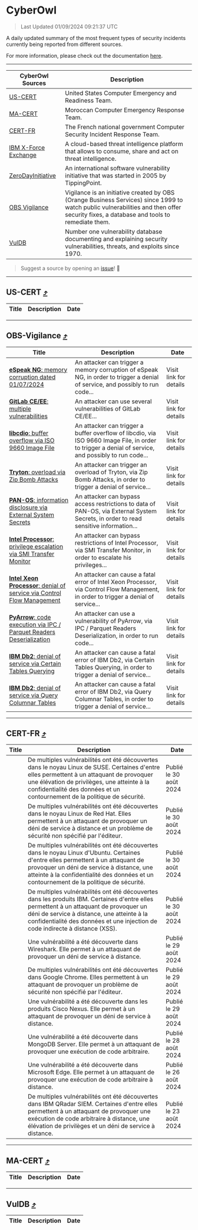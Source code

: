 
 <div id='top'></div>

# CyberOwl

 > Last Updated 01/09/2024 09:21:37 UTC
 
 A daily updated summary of the most frequent types of security incidents currently being reported from different sources.
 
 For more information, please check out the documentation [here](./docs/README.md).
 
 ---
 |CyberOwl Sources|Description|
 |---|---|
 |[US-CERT](#us-cert-arrow_heading_up)|United States Computer Emergency and Readiness Team.|
 |[MA-CERT](#ma-cert-arrow_heading_up)|Moroccan Computer Emergency Response Team.|
 |[CERT-FR](#cert-fr-arrow_heading_up)|The French national government Computer Security Incident Response Team.|
 |[IBM X-Force Exchange](#ibmcloud-arrow_heading_up)|A cloud-based threat intelligence platform that allows to consume, share and act on threat intelligence.|
 |[ZeroDayInitiative](#zerodayinitiative-arrow_heading_up)|An international software vulnerability initiative that was started in 2005 by TippingPoint.|
 |[OBS Vigilance](#obs-vigilance-arrow_heading_up)|Vigilance is an initiative created by OBS (Orange Business Services) since 1999 to watch public vulnerabilities and then offer security fixes, a database and tools to remediate them.|
 |[VulDB](#vuldb-arrow_heading_up)|Number one vulnerability database documenting and explaining security vulnerabilities, threats, and exploits since 1970.|
 
 > Suggest a source by opening an [issue](https://github.com/karimhabush/cyberowl/issues)! :raised_hands:
 ---

## US-CERT [:arrow_heading_up:](#cyberowl)

 |Title|Description|Date|
 |---|---|---|
 
 ---

## OBS-Vigilance [:arrow_heading_up:](#cyberowl)

 |Title|Description|Date|
 |---|---|---|
 |[<a href="https://vigilance.fr/vulnerability/eSpeak-NG-memory-corruption-dated-01-07-2024-44636" class="noirorange"><b>eSpeak NG</b>: memory corruption dated 01/07/2024</a>](https://vigilance.fr/vulnerability/eSpeak-NG-memory-corruption-dated-01-07-2024-44636)|An attacker can trigger a memory corruption of eSpeak NG, in order to trigger a denial of service, and possibly to run code...|Visit link for details|
 |[<a href="https://vigilance.fr/vulnerability/GitLab-CE-EE-multiple-vulnerabilities-42997" class="noirorange"><b>GitLab CE/EE</b>: multiple vulnerabilities</a>](https://vigilance.fr/vulnerability/GitLab-CE-EE-multiple-vulnerabilities-42997)|An attacker can use several vulnerabilities of GitLab CE/EE...|Visit link for details|
 |[<a href="https://vigilance.fr/vulnerability/libcdio-buffer-overflow-via-ISO-9660-Image-File-44632" class="noirorange"><b>libcdio</b>: buffer overflow via ISO 9660 Image File</a>](https://vigilance.fr/vulnerability/libcdio-buffer-overflow-via-ISO-9660-Image-File-44632)|An attacker can trigger a buffer overflow of libcdio, via ISO 9660 Image File, in order to trigger a denial of service, and possibly to run code...|Visit link for details|
 |[<a href="https://vigilance.fr/vulnerability/Tryton-overload-via-Zip-Bomb-Attacks-44631" class="noirorange"><b>Tryton</b>: overload via Zip Bomb Attacks</a>](https://vigilance.fr/vulnerability/Tryton-overload-via-Zip-Bomb-Attacks-44631)|An attacker can trigger an overload of Tryton, via Zip Bomb Attacks, in order to trigger a denial of service...|Visit link for details|
 |[<a href="https://vigilance.fr/vulnerability/PAN-OS-information-disclosure-via-External-System-Secrets-44951" class="noirorange"><b>PAN-OS</b>: information disclosure via External System Secrets</a>](https://vigilance.fr/vulnerability/PAN-OS-information-disclosure-via-External-System-Secrets-44951)|An attacker can bypass access restrictions to data of PAN-OS, via External System Secrets, in order to read sensitive information...|Visit link for details|
 |[<a href="https://vigilance.fr/vulnerability/Intel-Processor-privilege-escalation-via-SMI-Transfer-Monitor-44933" class="noirorange"><b>Intel Processor</b>: privilege escalation via SMI Transfer Monitor</a>](https://vigilance.fr/vulnerability/Intel-Processor-privilege-escalation-via-SMI-Transfer-Monitor-44933)|An attacker can bypass restrictions of Intel Processor, via SMI Transfer Monitor, in order to escalate his privileges...|Visit link for details|
 |[<a href="https://vigilance.fr/vulnerability/Intel-Xeon-Processor-denial-of-service-via-Control-Flow-Management-44931" class="noirorange"><b>Intel Xeon Processor</b>: denial of service via Control Flow Management</a>](https://vigilance.fr/vulnerability/Intel-Xeon-Processor-denial-of-service-via-Control-Flow-Management-44931)|An attacker can cause a fatal error of Intel Xeon Processor, via Control Flow Management, in order to trigger a denial of service...|Visit link for details|
 |[<a href="https://vigilance.fr/vulnerability/PyArrow-code-execution-via-IPC-Parquet-Readers-Deserialization-42980" class="noirorange"><b>PyArrow</b>: code execution via IPC / Parquet Readers Deserialization</a>](https://vigilance.fr/vulnerability/PyArrow-code-execution-via-IPC-Parquet-Readers-Deserialization-42980)|An attacker can use a vulnerability of PyArrow, via IPC / Parquet Readers Deserialization, in order to run code...|Visit link for details|
 |[<a href="https://vigilance.fr/vulnerability/IBM-Db2-denial-of-service-via-Certain-Tables-Querying-44929" class="noirorange"><b>IBM Db2</b>: denial of service via Certain Tables Querying</a>](https://vigilance.fr/vulnerability/IBM-Db2-denial-of-service-via-Certain-Tables-Querying-44929)|An attacker can cause a fatal error of IBM Db2, via Certain Tables Querying, in order to trigger a denial of service...|Visit link for details|
 |[<a href="https://vigilance.fr/vulnerability/IBM-Db2-denial-of-service-via-Query-Columnar-Tables-44928" class="noirorange"><b>IBM Db2</b>: denial of service via Query Columnar Tables</a>](https://vigilance.fr/vulnerability/IBM-Db2-denial-of-service-via-Query-Columnar-Tables-44928)|An attacker can cause a fatal error of IBM Db2, via Query Columnar Tables, in order to trigger a denial of service...|Visit link for details|
 
 ---

## CERT-FR [:arrow_heading_up:](#cyberowl)

 |Title|Description|Date|
 |---|---|---|
 |[](https://www.cert.ssi.gouv.fr/avis/CERTFR-2024-AVI-0729/)|De multiples vulnérabilités ont été découvertes dans le noyau Linux de SUSE. Certaines d'entre elles permettent à un attaquant de provoquer une élévation de privilèges, une atteinte à la confidentialité des données et un contournement de la politique de sécurité.|Publié le 30 août 2024|
 |[](https://www.cert.ssi.gouv.fr/avis/CERTFR-2024-AVI-0728/)|De multiples vulnérabilités ont été découvertes dans le noyau Linux de Red Hat. Elles permettent à un attaquant de provoquer un déni de service à distance et un problème de sécurité non spécifié par l'éditeur.|Publié le 30 août 2024|
 |[](https://www.cert.ssi.gouv.fr/avis/CERTFR-2024-AVI-0727/)|De multiples vulnérabilités ont été découvertes dans le noyau Linux d'Ubuntu. Certaines d'entre elles permettent à un attaquant de provoquer un déni de service à distance, une atteinte à la confidentialité des données et un contournement de la politique de sécurité.|Publié le 30 août 2024|
 |[](https://www.cert.ssi.gouv.fr/avis/CERTFR-2024-AVI-0726/)|De multiples vulnérabilités ont été découvertes dans les produits IBM. Certaines d'entre elles permettent à un attaquant de provoquer un déni de service à distance, une atteinte à la confidentialité des données et une injection de code indirecte à distance (XSS).|Publié le 30 août 2024|
 |[](https://www.cert.ssi.gouv.fr/avis/CERTFR-2024-AVI-0725/)|Une vulnérabilité a été découverte dans Wireshark. Elle permet à un attaquant de provoquer un déni de service à distance.|Publié le 29 août 2024|
 |[](https://www.cert.ssi.gouv.fr/avis/CERTFR-2024-AVI-0724/)|De multiples vulnérabilités ont été découvertes dans Google Chrome. Elles permettent à un attaquant de provoquer un problème de sécurité non spécifié par l'éditeur.|Publié le 29 août 2024|
 |[](https://www.cert.ssi.gouv.fr/avis/CERTFR-2024-AVI-0723/)|Une vulnérabilité a été découverte dans les produits Cisco Nexus. Elle permet à un attaquant de provoquer un déni de service à distance.|Publié le 29 août 2024|
 |[](https://www.cert.ssi.gouv.fr/avis/CERTFR-2024-AVI-0722/)|Une vulnérabilité a été découverte dans MongoDB Server. Elle permet à un attaquant de provoquer une exécution de code arbitraire.|Publié le 28 août 2024|
 |[](https://www.cert.ssi.gouv.fr/avis/CERTFR-2024-AVI-0721/)|Une vulnérabilité a été découverte dans Microsoft Edge. Elle permet à un attaquant de provoquer une exécution de code arbitraire à distance.|Publié le 26 août 2024|
 |[](https://www.cert.ssi.gouv.fr/avis/CERTFR-2024-AVI-0720/)|De multiples vulnérabilités ont été découvertes dans IBM QRadar SIEM. Certaines d'entre elles permettent à un attaquant de provoquer une exécution de code arbitraire à distance, une élévation de privilèges et un déni de service à distance.|Publié le 23 août 2024|
 
 ---

## MA-CERT [:arrow_heading_up:](#cyberowl)

 |Title|Description|Date|
 |---|---|---|
 
 ---

## VulDB [:arrow_heading_up:](#cyberowl)

 |Title|Description|Date|
 |---|---|---|
 